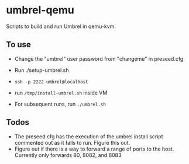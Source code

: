 umbrel-qemu
===========

Scripts to build and run Umbrel in qemu-kvm.

## To use

* Change the "umbrel" user password from "changeme" in preseed.cfg
* Run ./setup-umbrel.sh

* ```ssh -p 2222 umbrel@localhost```
* run ```/tmp/install-umbrel.sh``` inside VM
* For subsequent runs, run ```./umbrel.sh```

## Todos

* The preseed.cfg has the execution of the umbrel install script commented out as it fails to run. Figure this out.
* Figure out if there is a way to forward a range of ports to the host. Currently only forwards 80, 8082, and 8083
